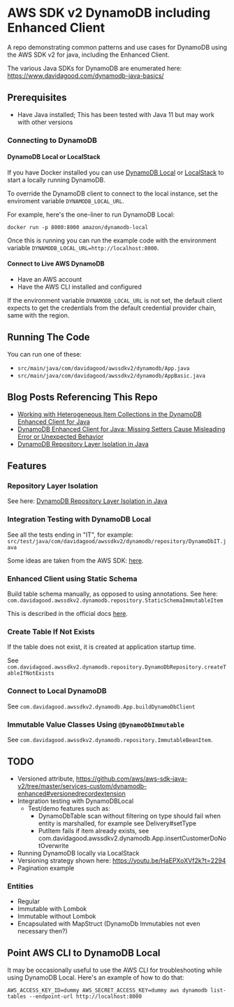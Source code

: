 # AWS SDK v2 DynamoDB including Enhanced Client

A repo demonstrating common patterns and use cases for DynamoDB using the AWS SDK v2 for java, including the Enhanced Client.

The various Java SDKs for DynamoDB are enumerated here: https://www.davidagood.com/dynamodb-java-basics/


## Prerequisites

- Have Java installed; This has been tested with Java 11 but may work with other versions

### Connecting to DynamoDB

#### DynamoDB Local or LocalStack

If you have Docker installed you can use 
[DynamoDB Local](https://docs.aws.amazon.com/amazondynamodb/latest/developerguide/DynamoDBLocal.html) 
or [LocalStack](https://localstack.cloud/) to start a locally running DynamoDB.

To override the DynamoDB client to connect to the local instance, set the enviroment variable 
`DYNAMODB_LOCAL_URL`.

For example, here's the one-liner to run DynamoDB Local:

```shell
docker run -p 8000:8000 amazon/dynamodb-local
```

Once this is running you can run the example code with the environment variable 
`DYNAMODB_LOCAL_URL=http://localhost:8000`.

#### Connect to Live AWS DynamoDB

- Have an AWS account
- Have the AWS CLI installed and configured

If the environment variable `DYNAMODB_LOCAL_URL` is not set, the default client expects 
to get the credentials from the default credential provider chain, 
same with the region.

## Running The Code

You can run one of these: 

- `src/main/java/com/davidagood/awssdkv2/dynamodb/App.java`
- `src/main/java/com/davidagood/awssdkv2/dynamodb/AppBasic.java`

## Blog Posts Referencing This Repo

- [Working with Heterogeneous Item Collections in the DynamoDB Enhanced Client for Java](https://davidagood.com/dynamodb-enhanced-client-java-heterogeneous-item-collections/)
- [DynamoDB Enhanced Client for Java: Missing Setters Cause Misleading Error or Unexpected Behavior](https://davidagood.com/dynamodb-enhanced-client-java-missing-setters/)
- [DynamoDB Repository Layer Isolation in Java](https://davidagood.com/dynamodb-repository-layer-isolation-in-java/)

## Features

### Repository Layer Isolation

See here: [DynamoDB Repository Layer Isolation in Java](https://davidagood.com/dynamodb-repository-layer-isolation-in-java/)

### Integration Testing with DynamoDB Local

See all the tests ending in "IT", for example:
`src/test/java/com/davidagood/awssdkv2/dynamodb/repository/DynamoDbIT.java`

Some ideas are taken from the AWS SDK:
[here](https://github.com/aws/aws-sdk-java-v2/blob/93269d4c0416d0f72e086774265847d6af0d54ec/services-custom/dynamodb-enhanced/src/test/java/software/amazon/awssdk/extensions/dynamodb/mappingclient/functionaltests/LocalDynamoDb.java).

### Enhanced Client using Static Schema

Build table schema manually, as opposed to using annotations. See here: 
`com.davidagood.awssdkv2.dynamodb.repository.StaticSchemaImmutableItem`

This is described in the official docs [here](https://github.com/aws/aws-sdk-java-v2/tree/master/services-custom/dynamodb-enhanced#initialization).

### Create Table If Not Exists

If the table does not exist, it is created at application startup time.

See `com.davidagood.awssdkv2.dynamodb.repository.DynamoDbRepository.createTableIfNotExists`

### Connect to Local DynamoDB

See `com.davidagood.awssdkv2.dynamodb.App.buildDynamoDbClient`

### Immutable Value Classes Using `@DynamoDbImmutable`

See `com.davidagood.awssdkv2.dynamodb.repository.ImmutableBeanItem`.

## TODO

- Versioned attribute, https://github.com/aws/aws-sdk-java-v2/tree/master/services-custom/dynamodb-enhanced#versionedrecordextension
- Integration testing with DynamoDBLocal
  - Test/demo features such as:
    - DynamoDbTable scan without filtering on type should fail when entity is marshalled, for example see Delivery#setType
    - PutItem fails if item already exists, see com.davidagood.awssdkv2.dynamodb.App.insertCustomerDoNotOverwrite
- Running DynamoDB locally via LocalStack
- Versioning strategy shown here: https://youtu.be/HaEPXoXVf2k?t=2294
- Pagination example

### Entities

- Regular
- Immutable with Lombok
- Immutable without Lombok
- Encapsulated with MapStruct (DynamoDb Immutables not even necessary then?)

## Point AWS CLI to DynamoDB Local

It may be occasionally useful to use the AWS CLI for troubleshooting while using DynamoDB Local. 
Here's an example of how to do that: 

`AWS_ACCESS_KEY_ID=dummy AWS_SECRET_ACCESS_KEY=dummy aws dynamodb list-tables --endpoint-url http://localhost:8000`
